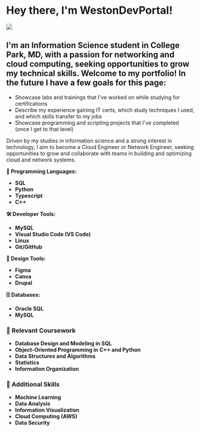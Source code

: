 # Hey there, I'm WestonDevPortal!
<a href="https://www.linkedin.com/in/westonmarhefka/"><img src="https://img.shields.io/badge/-LinkedIn-0072b1?&style=for-the-badge&logo=linkedin&logoColor=white" /></a>

## I'm an Information Science student in College Park, MD, with a passion for networking and cloud computing, seeking opportunities to grow my technical skills. Welcome to my portfolio! In the future I have a few goals for this page:
* Showcase labs and trainings that I've worked on while studying for certifications
* Describe my experience gaining IT certs, which study techniques I used, and which skills transfer to my jobs
* Showcase programming and scripting projects that I've completed (once I get to that level)

Driven by my studies in information science and a strong interest in technology, I aim to become a Cloud Engineer or Network Engineer, seeking opportunities to grow and collaborate with teams in building and optimizing cloud and network systems.

**🔧 Programming Languages:**
- **SQL**
- **Python**
- **Typescript**
- **C++**

**🛠 Developer Tools:**
- **MySQL**
- **Visual Studio Code (VS Code)**
- **Linux**
- **Git/GitHub**

**🎨 Design Tools:**
- **Figma**
- **Canva**
- **Drupal**

**🗄 Databases:**
- **Oracle SQL**
- **MySQL**

### 📘 Relevant Coursework

- **Database Design and Modeling in SQL**
- **Object-Oriented Programming in C++ and Python**
- **Data Structures and Algorithms**
- **Statistics**
- **Information Organization**

### 🌟 Additional Skills

- **Machine Learning**
- **Data Analysis**
- **Information Visualization**
- **Cloud Computing (AWS)**
- **Data Security**
